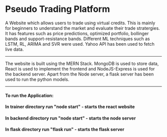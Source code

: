 # Pseudo Trading Platform

A Website which allows users to trade using virtual credits. This is mainly for beginners to understand the market and evaluate their trade stratergies. It has features such as price predictions, optimized portfolio, bollinger bands and support-resistance bands. Different ML techniques such as LSTM, RL, ARIMA and SVR were used. Yahoo API has been used to fetch live data.
***
The website is built using the MERN Stack. MongoDB is used to store data, React is used to implement the frontend and NodeJS-Express is used for the backend server. Apart from the Node server, a flask server has been used to run the python models.
***
#### To run the Application:
#### In trainer directory run "node start" - starts the react website
#### In backend directory run "node start" - starts the node server
#### In flask directory run "flask run" - starts the flask server
